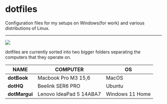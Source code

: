 # dotfiles
Configuration files for my setups on Windows(for work) and various distributions of Linux.

---

<img src="https://img.shields.io/liberapay/goal/dotMavriQ.svg?logo=liberapay">

dotfiles are currently sorted into two bigger folders separating the computers that they operate on.

| NAME          | COMPUTER                   | OS             |
|---------------|----------------------------|----------------|
| **dotBook**   | Macbook Pro M3 15,6        | MacOS          |
| **dotHQ**     | Beelink SER6 PRO           | Ubuntu         |
| **dotMargui** | Lenovo IdeaPad 5 14ABA7    | Windows 11 Home|



